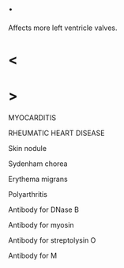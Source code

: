 # .

Affects more left ventricle valves.

# <

# >

MYOCARDITIS

RHEUMATIC HEART DISEASE

Skin nodule

Sydenham chorea

Erythema migrans

Polyarthritis

Antibody for DNase B

Antibody for myosin

Antibody for streptolysin O

Antibody for M
